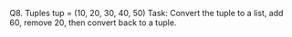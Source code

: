 Q8. Tuples
tup = (10, 20, 30, 40, 50)
Task: Convert the tuple to a list, add 60, remove 20, then convert back to a tuple.
